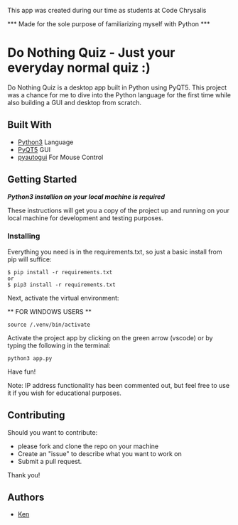 This app was created during our time as students at Code Chrysalis

*** Made for the sole purpose of familiarizing myself with Python ***


# Do Nothing Quiz - Just your everyday normal quiz :)

Do Nothing Quiz is a desktop app built in Python using PyQT5. 
This project was a chance for me to dive into the Python language for the first time while also building a GUI and desktop from scratch.

## Built With

* [Python3](https://www.python.org/downloads/) Language
* [PyQT5](https://pypi.org/project/PyQt5/) GUI
* [pyautogui](https://pyautogui.readthedocs.io/en/latest/index.html) For Mouse Control


## Getting Started

***Python3 installion on your local machine is required***

These instructions will get you a copy of the project up and running on your local machine for development and testing purposes. 


### Installing

Everything you need is in the requirements.txt, so just a basic install from pip will suffice:

```
$ pip install -r requirements.txt
or
$ pip3 install -r requirements.txt
```

Next, activate the virtual environment:

** FOR WINDOWS USERS **

```
source /.venv/bin/activate
```

Activate the project app by clicking on the green arrow (vscode) or by typing the following in the terminal:

```
python3 app.py
```

Have fun! 

Note: IP address functionality has been commented out, but feel free to use it if you wish for educational purposes.

## Contributing

Should you want to contribute:
* please fork and clone the repo on your machine
* Create an "issue" to describe what you want to work on
* Submit a pull request.

Thank you! 

## Authors

* [Ken](https://github.com/KuroKen91)


